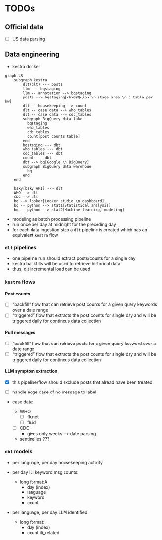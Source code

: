 

# TODOs

## Official data

- [ ] US data parsing

## Data engineering

- kestra docker

``` mermaid
graph LR
    subgraph kestra 
        dlt(dlt) --- posts
        llm --- bqstaging
        llm -- annotation --> bqstaging
        posts --> bqstaging[<b>GBQ</b> \n stage area \n 1 table per kw]
        dlt -- housekeeping --> count
        dlt -- case data --> who_tables
        dlt -- case data --> cdc_tables
        subgraph BigQuery data lake
          bqstaging
          who_tables
          cdc_tables
          count[post counts table]
        end
        bqstaging --- dbt
        who_tables --- dbt
        cdc_tables --- dbt
        count --- dbt
        dbt --> bq[Google \n BigQuery]
        subgraph BigQuery data warehoue
          bq
        end
    end

    bsky[bsky API] --> dlt
    WHO --> dlt
    CDC --> dlt
    bq --> looker[Looker studio \n dashboard]
    bq -- python --> stat1[Statistical analysis]
    bq -- python --> stat2[Machine learning, modeling]
```

- modeling as batch processing pipeline
- run once per day at midnight for the preceding day
- for each data ingestion step a `dlt` pipeline is created which has an
  equivalent `kestra` flow

### `dlt` pipelines

- one pipeline run should extract posts/counts for a single day
- kestra backfills will be used to retrieve historical data
- thus, dlt incremental load can be used

### `kestra` flows

#### Post counts

- [ ] “backfill” flow that can retrieve post counts for a given query
  keywords over a date range
- [ ] “triggered” flow that extracts the post counts for single day and
  will be triggered daily for continous data collection

#### Pull messages

- [ ] “backfill” flow that can retrieve posts for a given query keyword
  over a date range
- [ ] “triggered” flow that extracts the post counts for single day and
  will be triggered daily for continous data collection

#### LLM symptom extraction

- [x] this pipeline/flow should exclude posts that alread have been
  treated

- [ ] handle edge case of no message to label

- case data:

  - WHO
    - [ ] flunet
    - [ ] fluid
  - [ ] CDC
    - gives only weeks –\> date parsing
  - sentinelles ???

### `dbt` models

- per language, per day housekeeping activity

- per day ILI keyword msg counts:

  - long format:A
    - day (index)
    - language
    - keyword
    - count

- per language, per day LLM identified

  - long format:
    - day (index)
    - count ili_related

